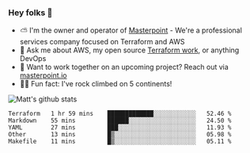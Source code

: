 

### Hey folks 👋

- ⛅️ I'm the owner and operator of [Masterpoint](https://masterpoint.io) - We're a professional services company focused on Terraform and AWS
- 💬 Ask me about AWS, my open source [Terraform work](https://github.com/masterpointio?q=terraform&type=&language=hcl), or anything DevOps
- 🔨 Want to work together on an upcoming project? Reach out via [masterpoint.io](https://masterpoint.io)
- 🧗‍♂️ Fun fact: I've rock climbed on 5 continents! 


![Matt's github stats](https://github-readme-stats.vercel.app/api?username=Gowiem&count_private=true&theme=cobalt&show_icons=true)

<!--START_SECTION:waka-->
```text
Terraform   1 hr 59 mins    █████████████░░░░░░░░░░░░   52.46 % 
Markdown    55 mins         ██████░░░░░░░░░░░░░░░░░░░   24.50 % 
YAML        27 mins         ███░░░░░░░░░░░░░░░░░░░░░░   11.93 % 
Other       13 mins         █▒░░░░░░░░░░░░░░░░░░░░░░░   05.98 % 
Makefile    11 mins         █▒░░░░░░░░░░░░░░░░░░░░░░░   05.11 % 
```
<!--END_SECTION:waka-->
